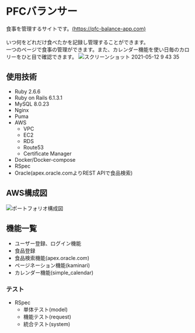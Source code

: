 # PFCバランサー
食事を管理するサイトです。[(https://pfc-balance-app.com)](https://pfc-balance-app.com)<br>   
いつ何をどれだけ食べたかを記録し管理することができます。  
一つのページで食事の管理ができます。また、カレンダー機能を使い日毎のカロリーをひと目で確認できます。
![スクリーンショット 2021-05-12 9 43 35](https://user-images.githubusercontent.com/73508583/117901889-434a0700-b307-11eb-96b9-f7e21163e73c.png)

## 使用技術
* Ruby 2.6.6  
* Ruby on Rails 6.1.3.1  
* MySQL 8.0.23  
* Nginx  
* Puma  
* AWS  
    * VPC  
    * EC2  
    * RDS  
    * Route53  
    * Certificate Manager  
* Docker/Docker-compose  
* RSpec  
* Oracle(apex.oracle.comよりREST APIで食品検索)  

## AWS構成図
![ポートフォリオ構成図](https://user-images.githubusercontent.com/73508583/117901924-59f05e00-b307-11eb-886f-edd23a63273d.png)


## 機能一覧
* ユーザー登録、ログイン機能  
* 食品登録  
* 食品検索機能(apex.oracle.com)  
* ページネーション機能(kaminari)  
* カレンダー機能(simple_calendar)  

### テスト
* RSpec   
    * 単体テスト(model)  
    * 機能テスト(request)  
    * 統合テスト(system)  


